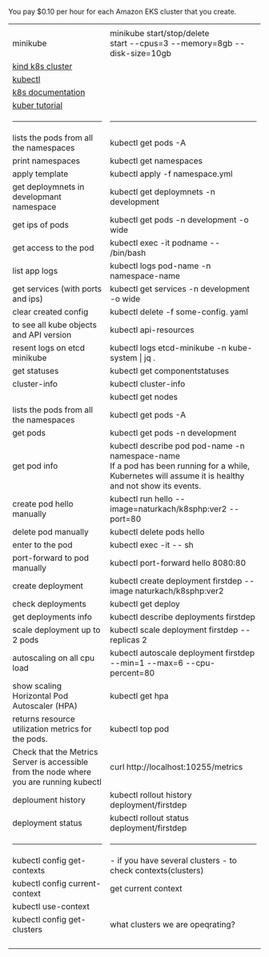 You pay $0.10 per hour for each Amazon EKS cluster that you create.

<table>
  <tr>    <td></td> <td></td>  </tr>
<tr>    <td>minikube</td> <td> minikube start/stop/delete <br> start --cpus=3 --memory=8gb --disk-size=10gb</td>  </tr>
<tr>    <td><a href='https://kind.sigs.k8s.io/docs/user/quick-start/#installation'>kind k8s cluster</a></td> <td></td>  </tr>
<tr>    <td><a href='https://kubernetes.io/docs/tasks/tools/install-kubectl-linux/'>kubectl</a></td> <td></td>  </tr>
<tr>    <td><a href='https://kubernetes.io/docs/home/'> k8s documentation</a></td> <td></td>  </tr>
<tr>    <td><a href='https://kubernetes.io/docs/tutorials/kubernetes-basics/'> kuber tutorial</a></td> <td></td>  </tr>
  <tr>    <td><hr></td> <td><hr></td>  </tr> 
<tr>    <td>lists the pods from all the namespaces</td><td>kubectl get pods -A</td>  </tr>
<tr>    <td>print namespaces</td><td>kubectl get namespaces</td>  </tr>
<tr>    <td>apply template</td><td>kubectl apply -f namespace.yml</td>  </tr>
<tr>    <td>get deploymnets in developmant namespace</td><td> kubectl get deploymnets -n development</td>  </tr>

<tr>    <td>get ips of pods</td> <td> kubectl get pods -n development -o wide</td>  </tr>
<tr>    <td>get access to the pod</td> <td> kubectl exec -it podname -- /bin/bash </td>  </tr>
<tr>    <td>list app logs </td> <td> kubectl logs pod-name -n namespace-name</td>  </tr>
<tr>    <td>get services (with ports and ips) </td> <td>  kubectl get services -n development -o wide</td>  </tr>
<tr>    <td>clear created config </td> <td> kubectl delete -f some-config.                     yaml</td>  </tr>
<tr>    <td>to see all kube objects and API version</td> <td>kubectl api-resources</td>  </tr>
<tr>    <td>resent logs on etcd minikube</td> <td>kubectl logs etcd-minikube -n kube-system | jq .</td>  </tr>
<tr>    <td>get statuses</td> <td>kubectl get componentstatuses</td>  </tr>
<tr>    <td>cluster-info</td> <td>kubectl cluster-info</td>  </tr>
<tr>    <td></td> <td>kubectl get nodes</td>  </tr>
<tr>    <td>lists the pods from all the namespaces</td><td>kubectl get pods -A</td>  </tr>
<tr>    <td>get pods</td><td> kubectl get pods -n development</td>  </tr>
<tr>    <td>get pod info </td> <td> kubectl describe pod pod-name -n namespace-name <br> If a pod has been running for a while, Kubernetes will assume it is healthy and not show its events.</td>  </tr>
<tr>    <td>create pod hello manually</td> <td>kubectl run hello --image=naturkach/k8sphp:ver2 --port=80</td>  </tr>
<tr>    <td>delete pod manually</td> <td>kubectl delete pods hello</td>  </tr>
<tr>    <td>enter to the pod</td> <td>kubectl exec -it <podname> -- sh</td>  </tr>
<tr>    <td>port-forward to pod manually</td> <td>kubectl port-forward hello 8080:80</td>  </tr>
<tr>    <td>create deployment</td> <td>kubectl create deployment firstdep --image naturkach/k8sphp:ver2</td>  </tr
  <tr>    <td>check deployments</td> <td>kubectl get deploy</td>  </tr
  <tr>    <td>get deployments info</td> <td>kubectl describe deployments firstdep</td>  </tr
  <tr>    <td>scale deployment up to 2 pods</td> <td>kubectl scale deployment firstdep --replicas 2</td>  </tr>
  <tr>    <td>autoscaling on all cpu load</td> <td>kubectl autoscale deployment firstdep --min=1 --max=6 --cpu-percent=80</td>  </tr>
  <tr>    <td>show scaling Horizontal Pod Autoscaler (HPA) </td> <td>kubectl get hpa</td>  </tr>
  <tr>    <td>returns resource utilization metrics for the pods.</td> <td>kubectl top pod </td>  </tr>
  <tr>    <td>Check that the Metrics Server is accessible from the node where you are running kubectl</td> <td>curl http://localhost:10255/metrics </td>  </tr>
  <tr>    <td>deploument history</td> <td>kubectl rollout history deployment/firstdep</td>  </tr>
  <tr>    <td>deployment status</td> <td>kubectl rollout status deployment/firstdep</td>  </tr>
  <tr>    <td><hr></td> <td><hr></td>  </tr>
  <tr>    <td>kubectl config get-contexts</td> <td> - if you have several clusters - to check contexts(clusters)</td>  </tr>
  <tr>    <td>kubectl config current-context</td> <td>get current context</td>  </tr>
  <tr>    <td>kubectl use-context <somecontext></td> <td></td>  </tr> 
  <tr>    <td>kubectl config get-clusters</td> <td> what clusters we are opeqrating?</td>  </tr>
  <tr>    <td></td> <td></td>  </tr>
  <tr>    <td></td> <td></td>  </tr>
  <tr>    <td></td> <td></td>  </tr>
  <tr>    <td></td> <td></td>  </tr>
</table>
